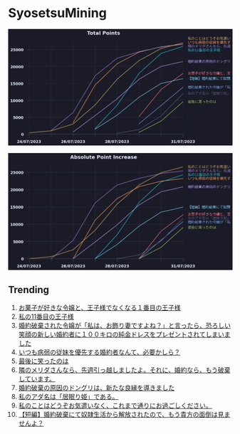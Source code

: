 # SyosetsuMining


![](https://raw.githubusercontent.com/exc4l/SyosetsuMining/main/plots/point_trend.png)

![](https://raw.githubusercontent.com/exc4l/SyosetsuMining/main/plots/point_increase.png)


## Trending

1. [お菓子が好きな令嬢と、王子様でなくなる１番目の王子様](https://ncode.syosetu.com/n5420ii/)
2. [私の11番目の王子様](https://ncode.syosetu.com/n4672ii/)
3. [婚約破棄された令嬢が「私は、お飾り妻ですよね？」と言ったら、恐ろしい笑顔の新しい婚約者に１００キロの純金ドレスをプレゼントされてしまいました](https://ncode.syosetu.com/n5530ii/)
4. [いつも病弱の従妹を優先する婚約者なんて、必要かしら？](https://ncode.syosetu.com/n4290ii/)
5. [最後に笑ったのは](https://ncode.syosetu.com/n5541ii/)
6. [隣のメリダさんなら、先週引っ越しましたよ。それに、婚約なら、もう破棄しています。](https://ncode.syosetu.com/n3814ii/)
7. [婚約破棄の原因のドングリは、新たな良縁を導きました](https://ncode.syosetu.com/n4469ii/)
8. [私のアダ名は「居眠り姫」である。](https://ncode.syosetu.com/n5155ii/)
9. [私のことはどうぞお気遣いなく、これまで通りにお過ごしください。](https://ncode.syosetu.com/n3001ii/)
10. [【短編】婚約破棄にて奴隷生活から解放されたので、もう貴方の面倒は見ませんよ？](https://ncode.syosetu.com/n4659ii/)
